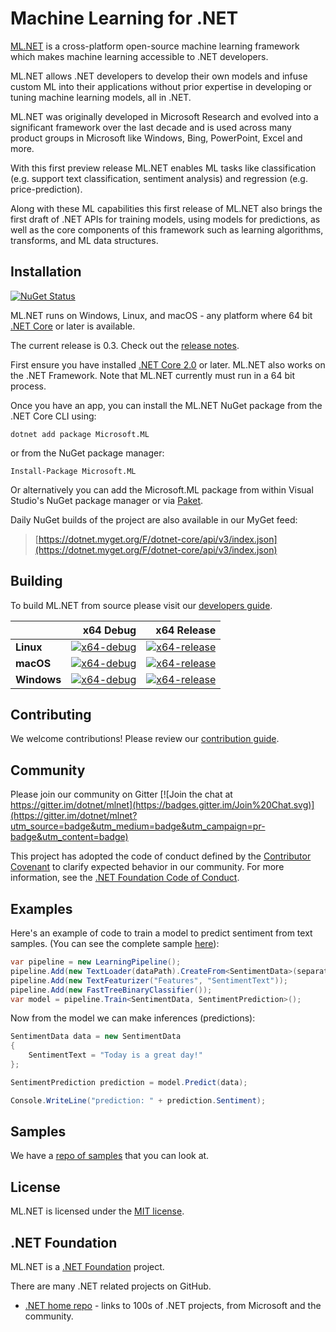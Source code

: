 

# Machine Learning for .NET

[ML.NET](https://www.microsoft.com/net/learn/apps/machine-learning-and-ai/ml-dotnet) is a cross-platform open-source machine learning framework which makes machine learning accessible to .NET developers.

ML.NET allows .NET developers to develop their own models and infuse custom ML into their applications without prior expertise in developing or tuning machine learning models, all in .NET.

ML.NET was originally developed in Microsoft Research and evolved into a significant framework over the last decade and is used across many product groups in Microsoft like Windows, Bing, PowerPoint, Excel and more.

With this first preview release ML.NET enables ML tasks like classification (e.g. support text classification, sentiment analysis) and regression (e.g. price-prediction). 

Along with these ML capabilities this first release of ML.NET also brings the first draft of .NET APIs for training models, using models for predictions, as well as the core components of this framework such as learning algorithms, transforms, and ML data structures. 

## Installation

[![NuGet Status](https://img.shields.io/nuget/v/Microsoft.ML.svg?style=flat)](https://www.nuget.org/packages/Microsoft.ML/)

ML.NET runs on Windows, Linux, and macOS - any platform where 64 bit [.NET Core](https://github.com/dotnet/core) or later is available.

The current release is 0.3. Check out the [release notes](docs/release-notes/0.3/release-0.3.md).

First ensure you have installed [.NET Core 2.0](https://www.microsoft.com/net/learn/get-started) or later. ML.NET also works on the .NET Framework. Note that ML.NET currently must run in a 64 bit process.

Once you have an app, you can install the ML.NET NuGet package from the .NET Core CLI using:
```
dotnet add package Microsoft.ML
```

or from the NuGet package manager:
```
Install-Package Microsoft.ML
```

Or alternatively you can add the Microsoft.ML package from within Visual Studio's NuGet package manager or via [Paket](https://github.com/fsprojects/Paket).

Daily NuGet builds of the project are also available in our MyGet feed:

> [https://dotnet.myget.org/F/dotnet-core/api/v3/index.json](https://dotnet.myget.org/F/dotnet-core/api/v3/index.json)

## Building

To build ML.NET from source please visit our [developers guide](docs/project-docs/developer-guide.md).

|    | x64 Debug | x64 Release |
|:---|----------------:|------------------:|
|**Linux**|[![x64-debug](https://dotnet.visualstudio.com/public/_apis/build/status/104?branch=master)](https://dotnet.visualstudio.com/DotNet-Public/_build/latest?definitionId=104&branch=master)|[![x64-release](https://dotnet.visualstudio.com/public/_apis/build/status/104?branch=master)](https://dotnet.visualstudio.com/DotNet-Public/_build/latest?definitionId=104&branch=master)|
|**macOS**|[![x64-debug](https://ci2.dot.net/job/dotnet_machinelearning/job/master/job/osx10.13_debug/badge/icon)](https://ci2.dot.net/job/dotnet_machinelearning/job/master/job/osx10.13_debug/lastCompletedBuild)|[![x64-release](https://ci2.dot.net/job/dotnet_machinelearning/job/master/job/osx10.13_release/badge/icon)](https://ci2.dot.net/job/dotnet_machinelearning/job/master/job/osx10.13_release/lastCompletedBuild)|
|**Windows**|[![x64-debug](https://dotnet.visualstudio.com/public/_apis/build/status/104?branch=master)](https://dotnet.visualstudio.com/DotNet-Public/_build/latest?definitionId=104&branch=master)|[![x64-release](https://dotnet.visualstudio.com/public/_apis/build/status/104?branch=master)](https://dotnet.visualstudio.com/DotNet-Public/_build/latest?definitionId=104&branch=master)|

## Contributing

We welcome contributions! Please review our [contribution guide](CONTRIBUTING.md).

## Community

Please join our community on Gitter [![Join the chat at https://gitter.im/dotnet/mlnet](https://badges.gitter.im/Join%20Chat.svg)](https://gitter.im/dotnet/mlnet?utm_source=badge&utm_medium=badge&utm_campaign=pr-badge&utm_content=badge)

This project has adopted the code of conduct defined by the [Contributor Covenant](http://contributor-covenant.org/) to clarify expected behavior in our community.
For more information, see the [.NET Foundation Code of Conduct](https://dotnetfoundation.org/code-of-conduct).

## Examples

Here's an example of code to train a model to predict sentiment from text samples. 
(You can see the complete sample [here](test/Microsoft.ML.Tests/Scenarios/SentimentPredictionTests.cs)):

```C#
var pipeline = new LearningPipeline();
pipeline.Add(new TextLoader(dataPath).CreateFrom<SentimentData>(separator: ','));
pipeline.Add(new TextFeaturizer("Features", "SentimentText"));
pipeline.Add(new FastTreeBinaryClassifier());
var model = pipeline.Train<SentimentData, SentimentPrediction>();
```

Now from the model we can make inferences (predictions):

```C#
SentimentData data = new SentimentData
{
    SentimentText = "Today is a great day!"
};

SentimentPrediction prediction = model.Predict(data);

Console.WriteLine("prediction: " + prediction.Sentiment);
```
## Samples

We have a [repo of samples](https://github.com/dotnet/machinelearning-samples) that you can look at.

## License

ML.NET is licensed under the [MIT license](LICENSE).

## .NET Foundation

ML.NET is a [.NET Foundation](http://www.dotnetfoundation.org/projects) project.

There are many .NET related projects on GitHub.

- [.NET home repo](https://github.com/Microsoft/dotnet) - links to 100s of .NET projects, from Microsoft and the community.

